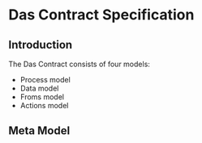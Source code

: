 # Das Contract Specification 

## Introduction 
The Das Contract consists of four models: 
- Process model 
- Data model 
- Froms model
- Actions model 

## Meta Model
